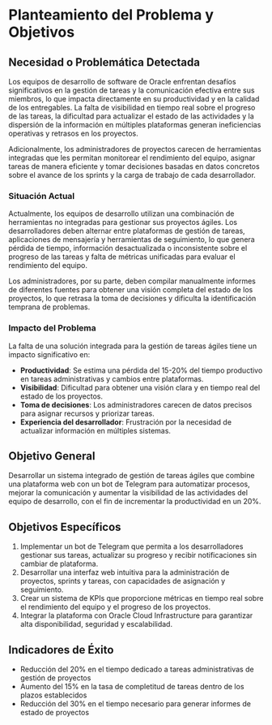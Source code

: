 # Planteamiento del Problema y Objetivos

## Necesidad o Problemática Detectada
Los equipos de desarrollo de software de Oracle enfrentan desafíos significativos en la gestión de tareas y la comunicación efectiva entre sus miembros, lo que impacta directamente en su productividad y en la calidad de los entregables. La falta de visibilidad en tiempo real sobre el progreso de las tareas, la dificultad para actualizar el estado de las actividades y la dispersión de la información en múltiples plataformas generan ineficiencias operativas y retrasos en los proyectos.

Adicionalmente, los administradores de proyectos carecen de herramientas integradas que les permitan monitorear el rendimiento del equipo, asignar tareas de manera eficiente y tomar decisiones basadas en datos concretos sobre el avance de los sprints y la carga de trabajo de cada desarrollador.

### Situación Actual
Actualmente, los equipos de desarrollo utilizan una combinación de herramientas no integradas para gestionar sus proyectos ágiles. Los desarrolladores deben alternar entre plataformas de gestión de tareas, aplicaciones de mensajería y herramientas de seguimiento, lo que genera pérdida de tiempo, información desactualizada o inconsistente sobre el progreso de las tareas y falta de métricas unificadas para evaluar el rendimiento del equipo.


Los administradores, por su parte, deben compilar manualmente informes de diferentes fuentes para obtener una visión completa del estado de los proyectos, lo que retrasa la toma de decisiones y dificulta la identificación temprana de problemas.

### Impacto del Problema
La falta de una solución integrada para la gestión de tareas ágiles tiene un impacto significativo en:

- **Productividad**: Se estima una pérdida del 15-20% del tiempo productivo en tareas administrativas y cambios entre plataformas.
- **Visibilidad**: Dificultad para obtener una visión clara y en tiempo real del estado de los proyectos.
- **Toma de decisiones**: Los administradores carecen de datos precisos para asignar recursos y priorizar tareas.
- **Experiencia del desarrollador**: Frustración por la necesidad de actualizar información en múltiples sistemas.

## Objetivo General
Desarrollar un sistema integrado de gestión de tareas ágiles que combine una plataforma web con un bot de Telegram para automatizar procesos, mejorar la comunicación y aumentar la visibilidad de las actividades del equipo de desarrollo, con el fin de incrementar la productividad en un 20%.

## Objetivos Específicos
1. Implementar un bot de Telegram que permita a los desarrolladores gestionar sus tareas, actualizar su progreso y recibir notificaciones sin cambiar de plataforma.
2. Desarrollar una interfaz web intuitiva para la administración de proyectos, sprints y tareas, con capacidades de asignación y seguimiento.
3. Crear un sistema de KPIs que proporcione métricas en tiempo real sobre el rendimiento del equipo y el progreso de los proyectos.
4. Integrar la plataforma con Oracle Cloud Infrastructure para garantizar alta disponibilidad, seguridad y escalabilidad.

## Indicadores de Éxito
- Reducción del 20% en el tiempo dedicado a tareas administrativas de gestión de proyectos
- Aumento del 15% en la tasa de completitud de tareas dentro de los plazos establecidos
- Reducción del 30% en el tiempo necesario para generar informes de estado de proyectos


